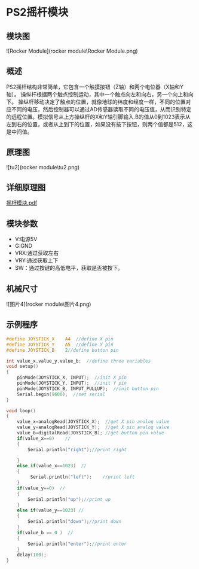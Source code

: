 # PS2摇杆模块

## 模块图

![Rocker Module](rocker module\Rocker Module.png)

## 概述

​       PS2摇杆结构非常简单，它包含一个触摸按钮（Z轴）和两个电位器（X轴和Y轴）。 操纵杆根据两个触点控制运动，其中一个触点向左和向右，另一个向上和向下。 操纵杆移动决定了触点的位置，就像地球的纬度和经度一样，不同的位置对应不同的电压，然后控制器可以通过AD传感器读取不同的电压值，从而识别特定的远程位置。模拟信号从上方操纵杆的X和Y轴引脚输入.B的值从0到1023表示从左到右的位置，或者从上到下的位置，如果没有按下按钮，则两个值都是512，这是中间值。

## 原理图

![tu2](rocker module\tu2.png)

## 详细原理图

 [摇杆模块.pdf](PS2摇杆模块图片/摇杆模块.pdf) 

## 模块参数

* V:电源5V
* G:GND
* VRX:通过获取左右
* VRY:通过获取上下
* SW：通过按键的高低电平，获取是否被按下。

## 机械尺寸

![图片4](rocker module\图片4.png)

## 示例程序

```c
#define JOYSTICK_X    A4  //define X pin
#define JOYSTICK_Y    A5  //define Y pin
#define JOYSTICK_B    2//define button pin

int value_x,value_y,value_b;  //define three variables
void setup()
{
    pinMode(JOYSTICK_X, INPUT);  //init X pin
    pinMode(JOYSTICK_Y, INPUT);  //init Y pin
    pinMode(JOYSTICK_B, INPUT_PULLUP);  //init button pin
    Serial.begin(9600);  //set serial
}

void loop() 
{
    value_x=analogRead(JOYSTICK_X);  //get X pin analog value
    value_y=analogRead(JOYSTICK_Y);  //get X pin analog value
    value_b=digitalRead(JOYSTICK_B); //get button pin value 
    if(value_x==0)    //
    {
        Serial.println("right");//print right

    }
    else if(value_x==1023)  //
    {
         Serial.println("left");    //print left
    }
    if(value_y==0)  //
    {
        Serial.println("up");//print up
    }
    else if(value_y==1023) //
    {
        Serial.println("down");//print down
    }
    if(value_b == 0 )  //
    {
        Serial.println("enter");//print enter
    }
    delay(100);
}
```

